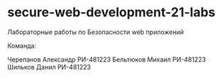 # secure-web-development-21-labs
Лабораторные работы по Безопасности web приложений

Команда:

Черепанов Александр РИ-481223
Бельтюков Михаил РИ-481223
Шильков Данил РИ-481223
